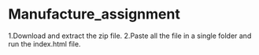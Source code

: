 # Manufacture_assignment
1.Download and extract the zip file.
2.Paste all the file in a single folder and run the index.html file.
